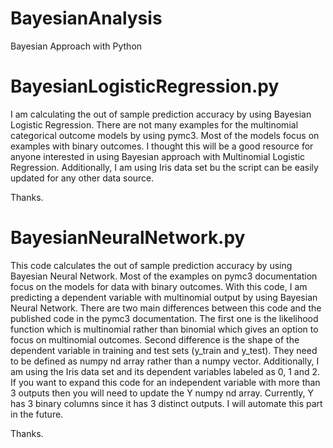# BayesianAnalysis
Bayesian Approach with Python

# BayesianLogisticRegression.py
I am calculating the out of sample prediction accuracy by using Bayesian Logistic Regression. 
There are not many examples for the multinomial categorical outcome models by using pymc3. Most of the models focus on examples with binary outcomes. I thought this will be a good resource for anyone interested in using Bayesian approach with Multinomial Logistic Regression. 
Additionally, I am using Iris data set bu the script can be easily updated for any other data source. 

Thanks. 

# BayesianNeuralNetwork.py
This code calculates the out of sample prediction accuracy by using Bayesian Neural Network. 
Most of the examples on pymc3 documentation focus on the models for data with binary outcomes. 
With this code, I am predicting a dependent variable with multinomial output by using Bayesian Neural Network. 
There are two main differences between this code and the published code in the pymc3 documentation. The first one is the likelihood function which is multinomial rather than binomial which gives an option to focus on multinomial outcomes. Second difference is the shape of the dependent variable in training and test sets (y_train and y_test). They need to be defined as numpy nd array rather than a numpy vector. 
Additionally, I am using the Iris data set and its dependent variables labeled as 0, 1 and 2. 
If you want to expand this code for an independent variable with more than 3 outputs then you will need to update the Y numpy nd array. 
Currently, Y has 3 binary columns since it has 3 distinct outputs. I will automate this part in the future. 

Thanks. 
